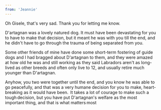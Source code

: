 ```yaml
---
from: 'Jeannie'
---
```


Oh Gisele, that's very sad. Thank you for letting me know.  

D'artagnan was a lovely natured dog. It must have been devastating for you to have to make that decision, but it meant he was with you till the end, and he didn't have to go through the trauma of being separated from you. 

Some other friends of mine have done some short-term fostering of guide dogs and I had bragged about D'artagnan to them, and they were amazed at how old he was and still working as they said Labradors aren't as long-lived as other breeds and often only live to 12, and usually retire much younger than D'artagnan. 

Anyhow, you two were together until the end, and you know he was able to go peacefully, and that was a very humane decision for you to make, heart-breaking as it would have been.  It takes a lot of courage to make such a tough decision, but you have put D'artagnan's welfare as the most important thing, and that is what matters most 